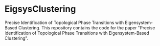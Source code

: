 # EigsysClustering

Precise Identification of Topological Phase Transitions with Eigensystem-Based Clustering.
This repository contains the code for the paper "Precise Identification of Topological Phase Transitions with Eigensystem-Based Clustering".